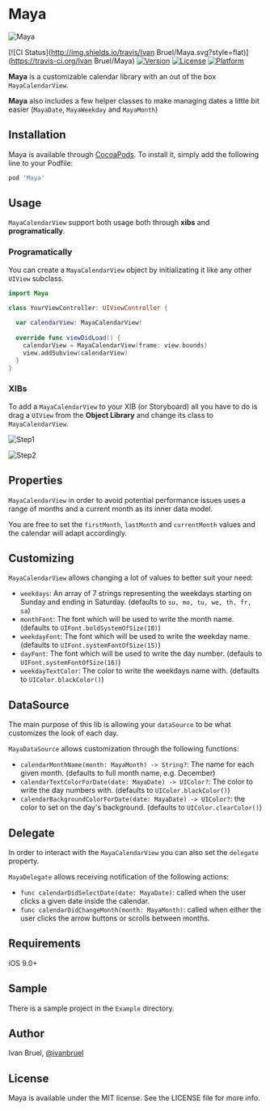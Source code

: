 # Maya

![Maya](http://i.imgur.com/vcahHB1.png?1)

[![CI Status](http://img.shields.io/travis/Ivan Bruel/Maya.svg?style=flat)](https://travis-ci.org/Ivan Bruel/Maya)
[![Version](https://img.shields.io/cocoapods/v/Maya.svg?style=flat)](http://cocoapods.org/pods/Maya)
[![License](https://img.shields.io/cocoapods/l/Maya.svg?style=flat)](http://cocoapods.org/pods/Maya)
[![Platform](https://img.shields.io/cocoapods/p/Maya.svg?style=flat)](http://cocoapods.org/pods/Maya)

**Maya** is a customizable calendar library with an out of the box `MayaCalendarView`.

**Maya** also includes a few helper classes to make managing dates a little bit easier (`MayaDate`, `MayaWeekday` and `MayaMonth`)

## Installation

Maya is available through [CocoaPods](http://cocoapods.org). To install
it, simply add the following line to your Podfile:

```ruby
pod 'Maya'
```

## Usage

`MayaCalendarView` support both usage both through **xibs** and **programatically**.

### Programatically 

You can create a `MayaCalendarView` object by initializating it like any other `UIView` subclass.

```swift
import Maya

class YourViewController: UIViewController {
  
  var calendarView: MayaCalendarView!
  
  override func viewDidLoad() {
    calendarView = MayaCalendarView(frame: view.bounds)
    view.addSubview(calendarView)
  }
}
```

### XIBs

To add a `MayaCalendarView` to your XIB (or Storyboard) all you have to do is drag a `UIView` from the **Object Library** and change its class to `MayaCalendarView`.

![Step1](http://i.imgur.com/AldtNsc.png)

![Step2](http://i.imgur.com/cTiZCmp.png)

## Properties

`MayaCalendarView` in order to avoid potential performance issues uses a range of months and a current month as its inner data model.

You are free to set the `firstMonth`, `lastMonth` and `currentMonth` values and the calendar will adapt accordingly.

## Customizing

`MayaCalendarView` allows changing a lot of values to better suit your need:

- `weekdays`: An array of 7 strings representing the weekdays starting on Sunday and ending in Saturday. (defaults to `su, mo, tu, we, th, fr, sa`)
- `monthFont`: The font which will be used to write the month name. (defaults to `UIFont.boldSystemOfSize(18)`)
- `weekdayFont`: The font which will be used to write the weekday name. (defaults to `UIFont.systemFontOfSize(15)`)
- `dayFont`: The font which will be used to write the day number. (defauls to `UIFont.systemFontOfSize(16)`)
- `weekdayTextColor`: The color to write the weekdays name with. (defaults to `UIColor.blackColor()`)
 
## DataSource

The main purpose of this lib is allowing your `dataSource` to be what customizes the look of each day.

`MayaDataSource` allows customization through the following functions:

- `calendarMonthName(month: MayaMonth) -> String?`: The name for each given month. (defaults to full month name, e.g. December)
- `calendarTextColorForDate(date: MayaDate) -> UIColor?`: The color to write the day numbers with. (defaults to `UIColor.blackColor()`)
- `calendarBackgroundColorForDate(date: MayaDate) -> UIColor?`: the color to set on the day's background. (defaults to `UIColor.clearColor()`)
 
## Delegate

In order to interact with the `MayaCalendarView` you can also set the `delegate` property.

`MayaDelegate` allows receiving notification of the following actions:

- `func calendarDidSelectDate(date: MayaDate)`: called when the user clicks a given date inside the calendar.
- `func calendarDidChangeMonth(month: MayaMonth)`: called when either the user clicks the arrow buttons or scrolls between months.

## Requirements

iOS 9.0+

## Sample

There is a sample project in the `Example` directory.

## Author

Ivan Bruel, [@ivanbruel](http://twitter.com/ivanbruel)

## License

Maya is available under the MIT license. See the LICENSE file for more info.
